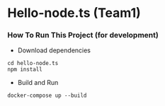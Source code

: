 # Hello-node.ts (Team1)

### How To Run This Project (for development)
- Download dependencies

```
cd hello-node.ts
npm install
```

- Build and Run
```
docker-compose up --build
```
